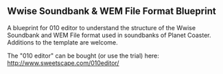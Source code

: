 ## Wwise Soundbank & WEM File Format Blueprint

A blueprint for 010 editor to understand the structure of the Wwise Soundbank and WEM File format used in soundbanks of Planet Coaster.
Additions to the template are welcome.

The "010 editor" can be bought (or use the trial) here: http://www.sweetscape.com/010editor/